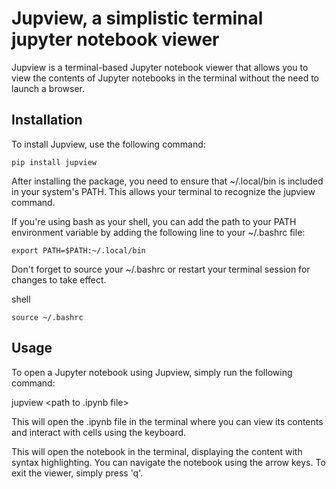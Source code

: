 # Jupview, a simplistic terminal jupyter notebook viewer


Jupview is a terminal-based Jupyter notebook viewer that allows you to view the contents of Jupyter notebooks in the terminal without the need to launch a browser.

## Installation

To install Jupview, use the following command:

```pip install jupview```


After installing the package, you need to ensure that ~/.local/bin is included in your system's PATH. This allows your terminal to recognize the jupview command.

If you're using bash as your shell, you can add the path to your PATH environment variable by adding the following line to your ~/.bashrc file:



```export PATH=$PATH:~/.local/bin```


Don't forget to source your ~/.bashrc or restart your terminal session for changes to take effect.

shell

```source ~/.bashrc```

## Usage

To open a Jupyter notebook using Jupview, simply run the following command:


jupview <path to .ipynb file>

This will open the .ipynb file in the terminal where you can view its contents and interact with cells using the keyboard.

This will open the notebook in the terminal, displaying the content with syntax highlighting. You can navigate the notebook using the arrow keys. To exit the viewer, simply press 'q'.
